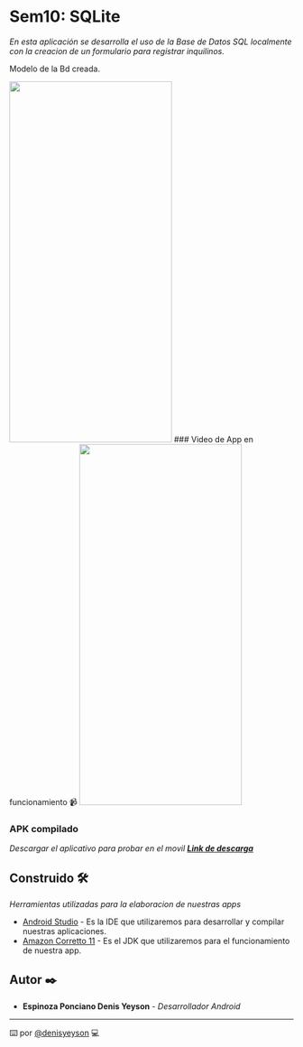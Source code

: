 # Sem10: SQLite

_En esta aplicación se desarrolla el uso de la Base de Datos SQL localmente con la creacion de un formulario para registrar inquilinos._

Modelo de la Bd creada.

<img src="https://i.imgur.com/xjwFaBz.png" width="288" height="640" />
### Video de App en funcionamiento 📹

<img src="https://i.imgur.com/S8tWy8K.gif" width="288" height="640" />

### APK compilado

_Descargar el aplicativo para probar en el movil **[Link de descarga](https://1drv.ms/u/s!AoCMd_tc7sl2gpQS--mE5tjrmEwJPg?e=oQ9ioO)**_

## Construido 🛠️

_Herramientas utilizadas para la elaboracion de nuestras apps_

- [Android Studio](https://developer.android.com/studio#downloads) - Es la IDE que utilizaremos para desarrollar y compilar nuestras aplicaciones.
- [Amazon Corretto 11](https://docs.aws.amazon.com/corretto/latest/corretto-11-ug/downloads-list.html) - Es el JDK que utilizaremos para el funcionamiento de nuestra app.

## Autor ✒️

- **Espinoza Ponciano Denis Yeyson** - _Desarrollador Android_

---

⌨️ por [@denisyeyson](https://github.com/denis-yeyson) 💻
